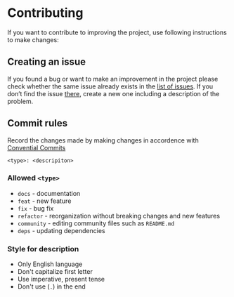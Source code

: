 # Contributing

If you want to contribute to improving the project, use following instructions to make changes:

## Creating an issue

If you found a bug or want to make an improvement in the project please check whether the same issue already exists in the [list of issues](https://github.com/perkinson1251/law-enforcement-toolkit/issues). If you don’t find the issue [there](https://github.com/perkinson1251/law-enforcement-toolkit/issues), create a new one including a description of the problem.

## Commit rules

Record the changes made by making changes in accordence with [Convential Commits](https://www.conventionalcommits.org/en/v1.0.0/)

```
<type>: <descripiton>
```

### Allowed `<type>`

- `docs` - documentation
- `feat` - new feature
- `fix` - bug fix
- `refactor` - reorganization without breaking changes and new features
- `community` - editing community files such as `README.md`
- `deps` - updating dependencies

### Style for description

- Only English language
- Don't capitalize first letter
- Use imperative, present tense
- Don't use (`.`) in the end
